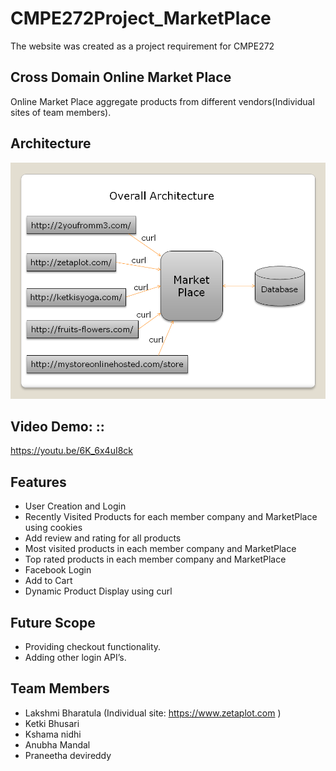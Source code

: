 # CMPE272Project_MarketPlace
The website was created as a project requirement for CMPE272

## Cross Domain Online Market Place
Online Market Place aggregate products from different vendors(Individual sites of team members).

## Architecture
![Overall Architecture](./architecture.png)

## Video Demo: ::
https://youtu.be/6K_6x4uI8ck

## Features
* User Creation and Login
* Recently Visited Products for each member company and MarketPlace using cookies
* Add review and rating for all products
* Most visited products in each member company and MarketPlace
* Top rated products in each member company and MarketPlace
* Facebook Login
* Add to Cart
* Dynamic Product Display using curl

## Future Scope
* Providing checkout functionality.
* Adding other login API’s.

## Team Members
* Lakshmi Bharatula (Individual site: https://www.zetaplot.com )
* Ketki Bhusari
* Kshama nidhi
* Anubha Mandal
* Praneetha devireddy
